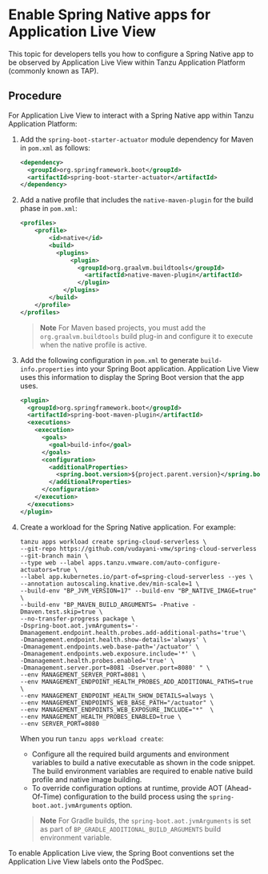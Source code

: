 # Enable Spring Native apps for Application Live View

This topic for developers tells you how to configure a Spring Native app to be observed by
Application Live View within Tanzu Application Platform (commonly known as TAP).

## <a id="procedure"></a>Procedure

For Application Live View to interact with a Spring Native app within Tanzu Application Platform:

1. Add the `spring-boot-starter-actuator` module dependency for Maven in `pom.xml` as follows:

    ```xml
    <dependency>
      <groupId>org.springframework.boot</groupId>
      <artifactId>spring-boot-starter-actuator</artifactId>
    </dependency>
    ```

1. Add a native profile that includes the `native-maven-plugin` for the build phase in `pom.xml`:

    ```xml
    <profiles>
        <profile>
            <id>native</id>
            <build>
              <plugins>
                  <plugin>
                    <groupId>org.graalvm.buildtools</groupId>
                      <artifactId>native-maven-plugin</artifactId>
                    </plugin>
                </plugins>
            </build>
        </profile>
    </profiles>
    ```

    >**Note** For Maven based projects, you must add the `org.graalvm.buildtools` build plug-in
    and configure it to execute when the native profile is active.

1. Add the following configuration in `pom.xml` to generate `build-info.properties` into your
Spring Boot application.
Application Live View uses this information to display the Spring Boot version that the app uses.

    ```xml
    <plugin>
      <groupId>org.springframework.boot</groupId>
      <artifactId>spring-boot-maven-plugin</artifactId>
      <executions>
        <execution>
          <goals>
            <goal>build-info</goal>
          </goals>
          <configuration>
            <additionalProperties>
              <spring.boot.version>${project.parent.version}</spring.boot.version>
            </additionalProperties>
          </configuration>
        </execution>
      </executions>
    </plugin>
    ```

1. Create a workload for the Spring Native application. For example:

    ```console
    tanzu apps workload create spring-cloud-serverless \
    --git-repo https://github.com/vudayani-vmw/spring-cloud-serverless --git-branch main \
    --type web --label apps.tanzu.vmware.com/auto-configure-actuators=true \
    --label app.kubernetes.io/part-of=spring-cloud-serverless --yes \
    --annotation autoscaling.knative.dev/min-scale=1 \
    --build-env "BP_JVM_VERSION=17" --build-env "BP_NATIVE_IMAGE=true" \
    --build-env "BP_MAVEN_BUILD_ARGUMENTS= -Pnative -Dmaven.test.skip=true \
    --no-transfer-progress package \
    -Dspring-boot.aot.jvmArguments='-Dmanagement.endpoint.health.probes.add-additional-paths='true'\
    -Dmanagement.endpoint.health.show-details='always' \
    -Dmanagement.endpoints.web.base-path='/actuator' \
    -Dmanagement.endpoints.web.exposure.include='*' \
    -Dmanagement.health.probes.enabled='true' \
    -Dmanagement.server.port=8081 -Dserver.port=8080' " \
    --env MANAGEMENT_SERVER_PORT=8081 \
    --env MANAGEMENT_ENDPOINT_HEALTH_PROBES_ADD_ADDITIONAL_PATHS=true  \
    --env MANAGEMENT_ENDPOINT_HEALTH_SHOW_DETAILS=always \
    --env MANAGEMENT_ENDPOINTS_WEB_BASE_PATH="/actuator" \
    --env MANAGEMENT_ENDPOINTS_WEB_EXPOSURE_INCLUDE="*"  \
    --env MANAGEMENT_HEALTH_PROBES_ENABLED=true \
    --env SERVER_PORT=8080
    ```

    When you run `tanzu apps workload create`:

    - Configure all the required build arguments and environment variables to build a native
    executable as shown in the code snippet.
    The build environment variables are required to enable native build profile and native image building.
    - To override configuration options at runtime, provide AOT (Ahead-Of-Time) configuration
    to the build process using the `spring-boot.aot.jvmArguments` option.

    >**Note** For Gradle builds, the `spring-boot.aot.jvmArguments` is set as part of
    `BP_GRADLE_ADDITIONAL_BUILD_ARGUMENTS` build environment variable.

To enable Application Live view, the Spring Boot conventions set the Application Live View labels
onto the PodSpec.
